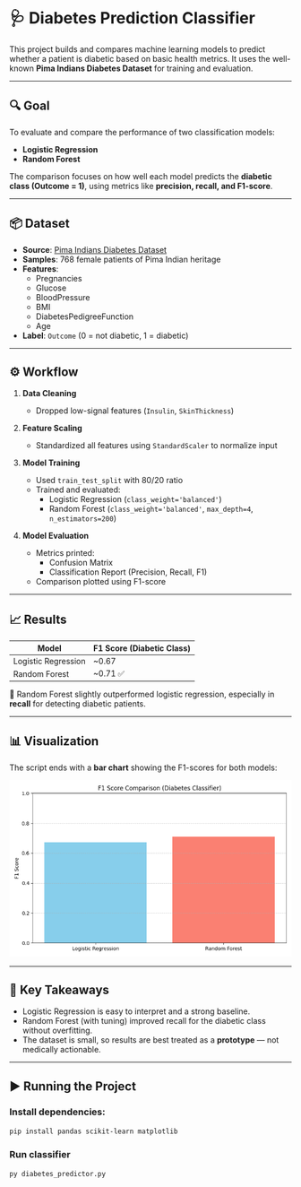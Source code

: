 # 🩺 Diabetes Prediction Classifier

This project builds and compares machine learning models to predict whether a patient is diabetic based on basic health metrics. It uses the well-known **Pima Indians Diabetes Dataset** for training and evaluation.

---

## 🔍 Goal

To evaluate and compare the performance of two classification models:
- **Logistic Regression**
- **Random Forest**

The comparison focuses on how well each model predicts the **diabetic class (Outcome = 1)**, using metrics like **precision, recall, and F1-score**.

---

## 📦 Dataset

- **Source**: [Pima Indians Diabetes Dataset](https://www.kaggle.com/datasets/uciml/pima-indians-diabetes-database)
- **Samples**: 768 female patients of Pima Indian heritage
- **Features**:
  - Pregnancies
  - Glucose
  - BloodPressure
  - BMI
  - DiabetesPedigreeFunction
  - Age
- **Label**: `Outcome` (0 = not diabetic, 1 = diabetic)

---

## ⚙️ Workflow

1. **Data Cleaning**
   - Dropped low-signal features (`Insulin`, `SkinThickness`)

2. **Feature Scaling**
   - Standardized all features using `StandardScaler` to normalize input

3. **Model Training**
   - Used `train_test_split` with 80/20 ratio
   - Trained and evaluated:
     - Logistic Regression (`class_weight='balanced'`)
     - Random Forest (`class_weight='balanced'`, `max_depth=4`, `n_estimators=200`)

4. **Model Evaluation**
   - Metrics printed:
     - Confusion Matrix
     - Classification Report (Precision, Recall, F1)
   - Comparison plotted using F1-score

---

## 📈 Results

| Model               | F1 Score (Diabetic Class) |
|---------------------|---------------------------|
| Logistic Regression | ~0.67                     |
| Random Forest       | ~0.71 ✅                  |

📌 Random Forest slightly outperformed logistic regression, especially in **recall** for detecting diabetic patients.

---

## 📊 Visualization

The script ends with a **bar chart** showing the F1-scores for both models:

![F1 Score Comparison](f1_score_chart.png)

---

## 🧠 Key Takeaways

- Logistic Regression is easy to interpret and a strong baseline.
- Random Forest (with tuning) improved recall for the diabetic class without overfitting.
- The dataset is small, so results are best treated as a **prototype** — not medically actionable.

---

## ▶️ Running the Project

### Install dependencies:
```bash
pip install pandas scikit-learn matplotlib
```

### Run classifier
```bash
py diabetes_predictor.py
```